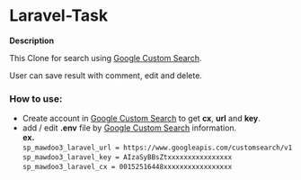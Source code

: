 # Laravel-Task

<b>Description</b>

<p>
    This Clone for search using <a href="https://cse.google.com/cse/">Google Custom Search</a>.
</p>
<p>
    User can save result with comment, edit and delete. 
</p>
<h3>How to use:</h3>
<ul>
    <li>
        Create account in <a href="https://cse.google.com/cse/">Google Custom Search</a> to get <strong>cx</strong>, <strong>url</strong> and <strong>key</strong>.
    </li>
    <li>
        add / edit <strong>.env</strong> file by <a href="https://cse.google.com/cse/">Google Custom Search</a> information.
        <br />
        <strong>ex.</strong>
        <br />
        <code>sp_mawdoo3_laravel_url = https://www.googleapis.com/customsearch/v1</code>
        <br />
        <code>sp_mawdoo3_laravel_key = AIzaSyBBsZtxxxxxxxxxxxxxxxx</code>
        <br />
        <code>sp_mawdoo3_laravel_cx = 00152516448xxxxxxxxxxxxxxxxx</code>
    </li>
</ul>
